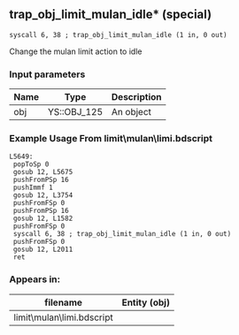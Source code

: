 ## trap_obj_limit_mulan_idle* (special)

`syscall 6, 38 ; trap_obj_limit_mulan_idle (1 in, 0 out)`

Change the mulan limit action to idle

### Input parameters
| Name | Type | Description
|------|------|------------
| obj   | YS::OBJ_125   | An object


### Example Usage From limit\mulan\limi.bdscript
```plaintext
L5649:
 popToSp 0
 gosub 12, L5675
 pushFromPSp 16
 pushImmf 1
 gosub 12, L3754
 pushFromFSp 0
 pushFromPSp 16
 gosub 12, L1582
 pushFromFSp 0
 syscall 6, 38 ; trap_obj_limit_mulan_idle (1 in, 0 out)
 pushFromFSp 0
 gosub 12, L2011
 ret
```


### Appears in:
| filename | Entity (obj)
|----------|-------------
| limit\mulan\limi.bdscript       |           



